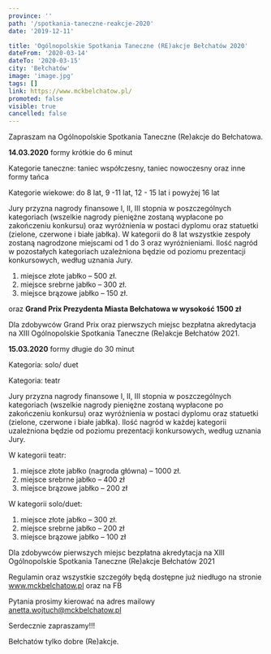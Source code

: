 ```yaml
---
province: ''
path: '/spotkania-taneczne-reakcje-2020'
date: '2019-12-11'

title: 'Ogólnopolskie Spotkania Taneczne (RE)akcje Bełchatów 2020'
dateFrom: '2020-03-14'
dateTo: '2020-03-15'
city: 'Bełchatów'
image: 'image.jpg'
tags: []
link: https://www.mckbelchatow.pl/
promoted: false
visible: true
cancelled: false
---
```

Zapraszam na Ogólnopolskie Spotkania Taneczne (Re)akcje do Bełchatowa.

**14.03.2020** formy krótkie do 6 minut

Kategorie taneczne: taniec współczesny, taniec nowoczesny oraz inne formy tańca

Kategorie wiekowe: do 8 lat, 9 -11 lat, 12 - 15 lat i powyżej 16 lat

Jury przyzna nagrody finansowe I, II, III stopnia w poszczególnych kategoriach (wszelkie nagrody pieniężne zostaną wypłacone po zakończeniu konkursu) oraz wyróżnienia w postaci dyplomu oraz statuetki (zielone, czerwone i białe jabłka). W kategorii do 8 lat wszystkie zespoły zostaną nagrodzone miejscami od 1 do 3 oraz wyróżnieniami. Ilość nagród w pozostałych kategoriach  uzależniona będzie od poziomu prezentacji konkursowych, według uznania Jury.
1. miejsce złote jabłko – 500 zł.
2. miejsce srebrne jabłko – 300 zł.
3. miejsce brązowe jabłko – 150 zł.

oraz **Grand Prix Prezydenta Miasta Bełchatowa w wysokość 1500 zł**

Dla zdobywców Grand Prix oraz pierwszych miejsc bezpłatna akredytacja na
XIII Ogólnopolskie Spotkania Taneczne (Re)akcje Bełchatów 2021.

**15.03.2020** formy długie do 30 minut

Kategoria: solo/ duet

Kategoria: teatr

Jury przyzna nagrody finansowe I, II, III stopnia w poszczególnych kategoriach (wszelkie nagrody pieniężne zostaną wypłacone po zakończeniu konkursu) oraz wyróżnienia w postaci dyplomu oraz statuetki (zielone, czerwone i białe jabłka). Ilość nagród w każdej kategorii uzależniona będzie od poziomu prezentacji konkursowych, według uznania Jury.
 
W kategorii teatr: 
1. miejsce złote jabłko (nagroda główna) – 1000 zł.
2. miejsce srebrne jabłko – 400 zł
3. miejsce brązowe jabłko – 200 zł

W kategorii solo/duet:
1. miejsce złote jabłko  – 300 zł.
2. miejsce srebrne jabłko – 200 zł
3. miejsce brązowe jabłko – 100 zł 

Dla zdobywców pierwszych miejsc bezpłatna akredytacja na XIII Ogólnopolskie Spotkania Taneczne (Re)akcje Bełchatów 2021

Regulamin oraz wszystkie szczegóły będą dostępne już niedługo na stronie www.mckbelchatow.pl oraz na FB

Pytania prosimy kierować na adres mailowy anetta.wojtuch@mckbelchatow.pl

Serdecznie zapraszamy!!!

Bełchatów tylko dobre (Re)akcje.

